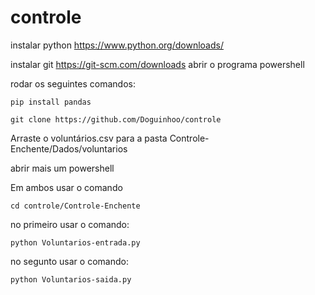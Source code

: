 # controle

instalar python https://www.python.org/downloads/

instalar git https://git-scm.com/downloads
abrir o programa powershell

rodar os seguintes comandos:

```
pip install pandas

git clone https://github.com/Doguinhoo/controle 
```

Arraste o voluntários.csv para a pasta Controle-Enchente/Dados/voluntarios

abrir mais um powershell

Em ambos usar o comando

```
cd controle/Controle-Enchente
```

no primeiro usar o comando:

```
python Voluntarios-entrada.py
```

no segunto usar o comando:

```
python Voluntarios-saida.py
```